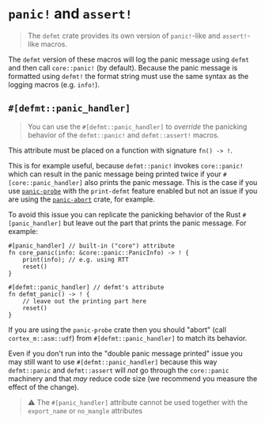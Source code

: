 # `panic!` and `assert!`

> The `defmt` crate provides its own version of `panic!`-like and `assert!`-like macros.

The `defmt` version of these macros will log the panic message using `defmt` and then call `core::panic!` (by default).
Because the panic message is formatted using `defmt!` the format string must use the same syntax as the logging macros (e.g. `info!`).

## `#[defmt::panic_handler]`

> You can use the `#[defmt::panic_handler]` to *override* the panicking behavior of the `defmt::panic!` and `defmt::assert!` macros.

This attribute must be placed on a function with signature `fn() -> !`.

This is for example useful, because `defmt::panic!` invokes `core::panic!` which can result in the panic message being printed twice if your `#[core::panic_handler]` also prints the panic message.
This is the case if you use [`panic-probe`] with the `print-defmt` feature enabled but not an issue if you are using the [`panic-abort`] crate, for example.

To avoid this issue you can replicate the panicking behavior of the Rust `#[panic_handler]` but leave out the part that prints the panic message.
For example:

<!-- NOTE(ignore) we can't compile this test because the `panic_handler` defined here collides with the one in `std` -->

```rust, ignore
#[panic_handler] // built-in ("core") attribute
fn core_panic(info: &core::panic::PanicInfo) -> ! {
    print(info); // e.g. using RTT
    reset()
}

#[defmt::panic_handler] // defmt's attribute
fn defmt_panic() -> ! {
    // leave out the printing part here
    reset()
}
```

If you are using the `panic-probe` crate then you should "abort" (call `cortex_m::asm::udf`) from `#[defmt::panic_handler]` to match its behavior.

Even if you don't run into the "double panic message printed" issue you may still want to use `#[defmt::panic_handler]` because this way `defmt::panic` and `defmt::assert` will *not* go through the `core::panic` machinery and that *may* reduce code size (we recommend you measure the effect of the change).

> ⚠️ The `#[panic_handler]` attribute cannot be used together with the `export_name` or `no_mangle` attributes

[`panic-probe`]: https://crates.io/crates/panic-probe
[`panic-abort`]: https://crates.io/crates/panic-abort